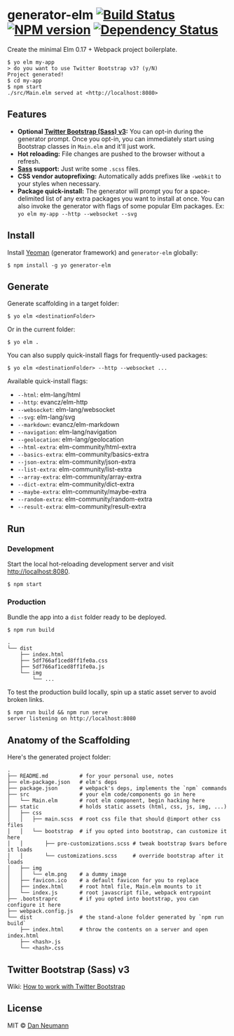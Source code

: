 
# generator-elm [![Build Status](https://travis-ci.org/danneu/generator-elm.svg?branch=master)](https://travis-ci.org/danneu/generator-elm) [![NPM version](https://badge.fury.io/js/generator-elm.svg)](http://badge.fury.io/js/generator-elm) [![Dependency Status](https://david-dm.org/danneu/generator-elm.svg)](https://david-dm.org/danneu/generator-elm)

Create the minimal Elm 0.17 + Webpack project boilerplate.

```
$ yo elm my-app
> do you want to use Twitter Bootstrap v3? (y/N)
Project generated!
$ cd my-app
$ npm start
./src/Main.elm served at <http://localhost:8080>
```

## Features

- **Optional [Twitter Bootstrap (Sass) v3](http://getbootstrap.com/):**
  You can opt-in during the generator prompt. 
  Once you opt-in, you can immediately start using Bootstrap classes in
  `Main.elm` and it'll just work.
- **Hot reloading:** File changes are pushed to the browser without a refresh.
- **[Sass](http://sass-lang.com/) support:** Just write some `.scss` files.
- **CSS vendor autoprefixing:** Automatically adds prefixes like `-webkit` to your styles when necessary.
- **Package quick-install:** The generator will prompt you for a
  space-delimited list of any extra packages you want to install at once.
  You can also invoke the generator with flags of some popular Elm packages.
  Ex: `yo elm my-app --http --websocket --svg`

## Install

Install [Yeoman][yeoman] (generator framework) and `generator-elm` globally:

    $ npm install -g yo generator-elm

[yeoman]: http://yeoman.io/

## Generate

Generate scaffolding in a target folder:

    $ yo elm <destinationFolder>

Or in the current folder:

    $ yo elm .

You can also supply quick-install flags for frequently-used packages:

    $ yo elm <destinationFolder> --http --websocket ...

Available quick-install flags:

- `--html`: elm-lang/html
- `--http`: evancz/elm-http
- `--websocket`: elm-lang/websocket
- `--svg`: elm-lang/svg
- `--markdown`: evancz/elm-markdown
- `--navigation`: elm-lang/navigation
- `--geolocation`: elm-lang/geolocation
- `--html-extra`: elm-community/html-extra
- `--basics-extra`: elm-community/basics-extra
- `--json-extra`: elm-community/json-extra
- `--list-extra`: elm-community/list-extra
- `--array-extra`: elm-community/array-extra
- `--dict-extra`: elm-community/dict-extra
- `--maybe-extra`: elm-community/maybe-extra
- `--random-extra`: elm-community/random-extra
- `--result-extra`: elm-community/result-extra

## Run

### Development

Start the local hot-reloading development server and
visit <http://localhost:8080>.

    $ npm start

### Production

Bundle the app into a `dist` folder ready to be deployed.

    $ npm run build

    .
    └── dist
        ├── index.html
        ├── 5df766af1ced8ff1fe0a.css
        ├── 5df766af1ced8ff1fe0a.js
        └── img
            └── ...

To test the production build locally, spin up a static
asset server to avoid broken links.

    $ npm run build && npm run serve
    server listening on http://localhost:8080

## Anatomy of the Scaffolding

Here's the generated project folder:

    .
    ├── README.md          # for your personal use, notes
    ├── elm-package.json   # elm's deps
    ├── package.json       # webpack's deps, implements the `npm` commands
    ├── src                # your elm code/components go in here
    │   └── Main.elm       # root elm component, begin hacking here
    ├── static             # holds static assets (html, css, js, img, ...)
    │   ├── css
    │   │   ├── main.scss  # root css file that should @import other css files
    │   │   └── bootstrap  # if you opted into bootstrap, can customize it here
    │   │       ├── pre-customizations.scss # tweak bootstrap $vars before it loads
    │   │       └── customizations.scss     # override bootstrap after it loads
    │   ├── img
    │   │   └── elm.png    # a dummy image
    │   ├── favicon.ico    # a default favicon for you to replace
    │   ├── index.html     # root html file, Main.elm mounts to it
    │   └── index.js       # root javascript file, webpack entrypoint
    ├── .bootstraprc       # if you opted into bootstrap, you can configure it here
    ├── webpack.config.js
    └── dist               # the stand-alone folder generated by `npm run build`
        ├── index.html     # throw the contents on a server and open index.html
        ├── <hash>.js
        └── <hash>.css

## Twitter Bootstrap (Sass) v3

Wiki: [How to work with Twitter Bootstrap](https://github.com/danneu/generator-elm/wiki/How-to-work-with-Twitter-Bootstrap)

## License

MIT © [Dan Neumann](https://github.com/danneu)

